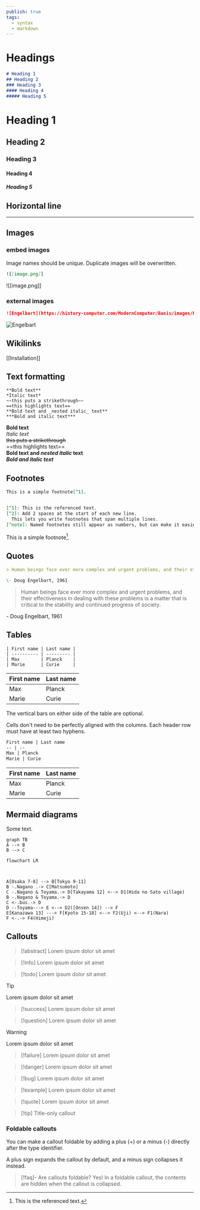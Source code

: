```yaml
---
publish: true
tags:
  - syntax
  - markdown
---
```


# Headings

```markdown
# Heading 1
## Heading 2
### Heading 3
#### Heading 4
##### Heading 5
```


# Heading 1
## Heading 2
### Heading 3
#### Heading 4
##### Heading 5

## Horizontal line

---

## Images

### embed images
Image names should be unique. Duplicate images will be overwritten.

```markdown
![[image.png]]
```

![[image.png]]

### external images

```markdown
![Engelbart](https://history-computer.com/ModernComputer/Basis/images/Engelbart.jpg)
```

![Engelbart](https://history-computer.com/ModernComputer/Basis/images/Engelbart.jpg)

## Wikilinks

[[Installation]]

## Text formatting
```
**Bold text**  
*Italic text*  
~~this puts a strikethrough~~  
==this highlights text==  
**Bold text and _nested italic_ text**  
***Bold and italic text***
```

**Bold text**  
*Italic text*  
~~this puts a strikethrough~~  
==this highlights text==  
**Bold text and _nested italic_ text**  
***Bold and italic text***

## Footnotes

```markdown
This is a simple footnote[^1].


[^1]: This is the referenced text.
[^2]: Add 2 spaces at the start of each new line.
  This lets you write footnotes that span multiple lines.
[^note]: Named footnotes still appear as numbers, but can make it easier to identify and link references.
```

This is a simple footnote[^1].


## Quotes

```markdown
> Human beings face ever more complex and urgent problems, and their effectiveness in dealing with these problems is a matter that is critical to the stability and continued progress of society.

\- Doug Engelbart, 1961
```

> Human beings face ever more complex and urgent problems, and their effectiveness in dealing with these problems is a matter that is critical to the stability and continued progress of society.

\- Doug Engelbart, 1961

## Tables

```
| First name | Last name |
| ---------- | --------- |
| Max        | Planck    |
| Marie      | Curie     |
```

| First name | Last name |
| ---------- | --------- |
| Max        | Planck    |
| Marie      | Curie     |

The vertical bars on either side of the table are optional.

Cells don't need to be perfectly aligned with the columns. Each header row must have at least two hyphens.

```markdown
First name | Last name
-- | --
Max | Planck
Marie | Curie
```

First name | Last name
-- | --
Max | Planck
Marie | Curie

## Mermaid diagrams

Some text.

```mermaid
graph TB
A --> B
B --> C
```

```mermaid
flowchart LR

  

A[Osaka 7-8] --> B[Tokyo 9-11]
B -.Nagano .-> C[Matsumoto]
C -.Nagano & Toyama.-> D[Takayama 12] <--> D1(Hida no Sato village)
B -.Nagano & Toyama.-> D
C <-.bus.-> D
D --Toyama---> E <--> D2([Onsen 14]) --> F
E[Kanazawa 13] ---> F[Kyoto 15-18] <--> F2(Uji) <--> F1(Nara)
F <-.-> F4(Himeji)
```

## Callouts

> [!abstract]
> Lorem ipsum dolor sit amet

> [!info]
> Lorem ipsum dolor sit amet

> [!todo]
> Lorem ipsum dolor sit amet

> [!tip]
> Lorem ipsum dolor sit amet

> [!success]
> Lorem ipsum dolor sit amet

> [!question]
> Lorem ipsum dolor sit amet

> [!warning]
> Lorem ipsum dolor sit amet

> [!failure]
> Lorem ipsum dolor sit amet

> [!danger]
> Lorem ipsum dolor sit amet

> [!bug]
> Lorem ipsum dolor sit amet

> [!example]
> Lorem ipsum dolor sit amet

> [!quote]
> Lorem ipsum dolor sit amet

> [!tip] Title-only callout

### Foldable callouts

You can make a callout foldable by adding a plus (+) or a minus (-) directly after the type identifier.

A plus sign expands the callout by default, and a minus sign collapses it instead.

> [!faq]-
> Are callouts foldable?
> Yes! In a foldable callout, the contents are hidden when the callout is collapsed.

[^1]: This is the referenced text.
[^2]: Add 2 spaces at the start of each new line.
  This lets you write footnotes that span multiple lines.
[^note]: Named footnotes still appear as numbers, but can make it easier to identify and link references.
